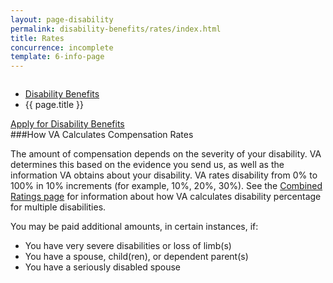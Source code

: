 ```yaml
---
layout: page-disability
permalink: disability-benefits/rates/index.html
title: Rates
concurrence: incomplete
template: 6-info-page
---
```


<div class="splash" markdown="0">
<div class="row" markdown="0">
<div class="small-12 columns" markdown="0">

<ul class="breadcrumbs" role="menubar" aria-label="Primary">
<li class="parent"><a href="{{ site.url }}/disability-benefits/">Disability Benefits</a></li>
<li class="active">{{ page.title }}</li>
</ul>

</div>
</div>
</div>

<div class="main" role="main" markdown="0">
<div class="action-bar">
  <div class="row">
    <div class="small-12 columns">
      <a class="usa-button-primary" href="{{ site.url}}/disability-benefits/get/">Apply for Disability Benefits</a>
    </div>
  </div>  
</div>

<div class="section one" markdown="0">
<div class="primary" markdown="0">
<div class="row" markdown="0">
<div class="small-12 columns">

<div markdown="1">
###How VA Calculates Compensation Rates

The amount of compensation depends on the severity of your disability. VA determines this based on the evidence you send us, as well as the information VA obtains about your disability. VA rates disability from 0% to 100% in 10% increments (for example, 10%, 20%, 30%). See the [Combined Ratings page](http://www.benefits.va.gov/COMPENSATION/rates-index.asp#combined) for information about how VA calculates disability percentage for multiple disabilities.

You may be paid additional amounts, in certain instances, if:

-	You have very severe disabilities or loss of limb(s)
-	You have a spouse, child(ren), or dependent parent(s)
-	You have a seriously disabled spouse



</div>

</div>
</div>
</div>

</div>

</div>
